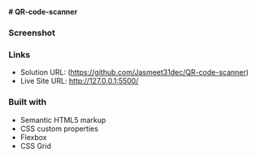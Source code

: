 **﻿# QR-code-scanner**

### Screenshot

### Links

- Solution URL: (https://github.com/Jasmeet31dec/QR-code-scanner)
- Live Site URL: http://127.0.0.1:5500/

 ### Built with

- Semantic HTML5 markup
- CSS custom properties
- Flexbox
- CSS Grid
